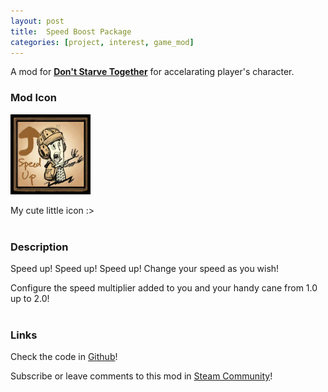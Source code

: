```yaml
---
layout: post
title:  Speed Boost Package
categories: [project, interest, game_mod]
---
```

A mod for [__Don't Starve Together__](https://dontstarve.fandom.com/wiki/Don%27t_Starve_Together) for accelarating player's character.


### Mod Icon
![mod icon](/assets/images/speed_boost_prefix.png)

My cute little icon :>
<br><br>


### Description
Speed up! Speed up! Speed up! Change your speed as you wish!

Configure the speed multiplier added to you and your handy cane from 1.0 up to 2.0!
<br><br>


### Links
Check the code in [Github](https://github.com/liumuzi/speed-up-package)!

Subscribe or leave comments to this mod in [Steam Community](https://steamcommunity.com/sharedfiles/filedetails/?id=1218508234)!